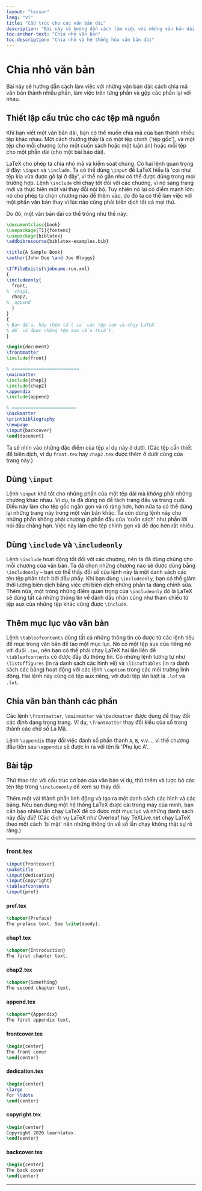 ```yaml
---
layout: "lesson"
lang: "vi"
title: "Cấu trúc cho các văn bản dài"
description: "Bài này sẽ hướng dẫn cách làm việc với những văn bản dài: cách chia mã văn bản thành nhiều phần, làm việc trên từng phần và gộp các phần lại với nhau."
toc-anchor-text: "Chia nhỏ văn bản"
toc-description: "Chia nhỏ và hệ thống hóa văn bản dài"
---
```


# Chia nhỏ văn bản

<span class="summary">Bài này sẽ hướng dẫn cách làm việc với những văn bản dài:
cách chia mã văn bản thành nhiều phần, làm việc trên từng phần và gộp các phần
lại với nhau.</span>

<script>
runlatex.preincludes = {
 "pre0": {
    "pre1": "front.tex",
    "pre2": "pref.tex",
    "pre3": "chap1.tex",
    "pre4": "chap2.tex",
    "pre5": "append.tex",
    "pre6": "frontcover.tex",
    "pre7": "dedication.tex",
    "pre8": "copyright.tex",
    "pre9": "backcover.tex",
   }
}
</script>

## Thiết lập cấu trúc cho các tệp mã nguồn

Khi bạn viết một văn bản dài, bạn có thể muốn chia mã của bạn thành nhiều tệp
khác nhau. Một cách thường thấy là có một tệp chính ('tệp gốc'), và một tệp cho
mỗi chương (cho một cuốn sách hoặc một luận án) hoặc mỗi tệp cho một phần dài
(cho một bài báo dài).

LaTeX cho phép ta chia nhỏ mã và kiểm soát chúng. Có hai lệnh quan trọng ở đây:
`\input` và `\include`. Ta có thể dùng `\input` để LaTeX hiểu là 'coi như tệp
kia vừa được gõ lại ở đây', vì thế nó gần như có thể được dùng trong mọi trường
hợp. Lệnh `\include` chỉ chạy tốt đối với các chương, vì nó sang trang mới và
thực hiện một vài thay đổi nội bộ. Tuy nhiên nó lại có điểm mạnh lớn: nó cho
phép ta chọn chương nào để thêm vào, do đó ta có thể làm việc với một phần văn
bản thay vì lúc nào cũng phải biên dịch tất cả mọi thứ.

Do đó, một văn bản dài có thể trông như thế này:

<!-- pre0 {% raw %} -->
```latex
\documentclass{book}
\usepackage[T1]{fontenc}
\usepackage{biblatex}
\addbibresource{biblatex-examples.bib}

\title{A Sample Book}
\author{John Doe \and Joe Bloggs}

\IfFileExists{\jobname.run.xml}
{
\includeonly{
  front,
%  chap1,
  chap2,
%  append
  }
}
{
% Ban đầu, hãy thêm tất cả các tệp con và chạy LaTeX
% để có được những tệp aux cần thiết.
}

\begin{document}
\frontmatter
\include{front}

% =========================
\mainmatter
\include{chap1}
\include{chap2}
\appendix
\include{append}

% ========================
\backmatter
\printbibliography
\newpage
\input{backcover}
\end{document}
```
<!-- {% endraw %} -->

Ta sẽ nhìn vào những đặc điểm của tệp ví dụ này ở dưới. (Các tệp cần thiết để
biên dịch, ví dụ `front.tex` hay `chap2.tex` được thêm ở dưới cùng của trang
này.)

## Dùng `\input`

Lệnh `\input` khá tốt cho những phần của một tệp dài mà _không_ phải những
chương khác nhau. Ví dụ, ta đã dùng nó để tách trang đầu và trang cuối. Điều này
làm cho tệp gốc ngắn gọn và rõ ràng hơn, hơn nữa ta có thể dùng lại những trang
này trong một văn bản khác. Ta còn dùng lệnh này cho những phần không phải
chương ở phần đầu của 'cuốn sách' như phần lời nói đầu chẳng hạn. Việc này làm
cho tệp chính gọn và dễ đọc hơn rất nhiều.

## Dùng `\include` và `\includeonly`

Lệnh `\include` hoạt động tốt đối với các chương, nên ta đã dùng chúng cho mỗi
chương của văn bản. Ta đã chọn những chương nào sẽ được dùng bằng `\includeonly`
&ndash; bạn có thể thấy đối số của lệnh này là một danh sách các tên tệp phân
tách bởi dấu phẩy. Khi bạn dùng `\includeonly`, bạn có thể giảm thời lượng biên
dịch bằng việc chỉ biên dịch những phần ta đang chỉnh sửa. Thêm nữa, một trong
những điểm quan trọng của `\includeonly` đó là LaTeX sẽ dùng tất cả những thông
tin về đánh dấu nhãn cũng như tham chiếu từ tệp aux của những tệp khác cũng được
`\include`.

## Thêm mục lục vào văn bản

Lệnh `\tableofcontents` dùng tất cả những thông tin có được từ các lệnh tiêu đề
mục trong văn bản để tạo một mục lục. Nó có một tệp aux của riêng nó với đuôi
`.toc`, nên bạn có thể phải chạy LaTeX hai lần liền để `\tableofcontents` có
được đầy đủ thông tin. Có những lệnh tương tự như `\listoffigures` (in ra danh
sách các hình vẽ) và `\listoftables` (in ra danh sách các bảng) hoạt động với
các lệnh `\caption` trong các môi trường linh động. Hai lệnh này cũng có tệp aux
riêng, với đuôi tệp lần lượt là `.lof` và `.lot`.

## Chia văn bản thành các phần

Các lệnh `\frontmatter`, `\mainmatter` và `\backmatter` được dùng để thay đổi
các định dạng trong trang. Ví dụ, `\frontmatter` thay đổi kiểu của số trang
thành các chữ số La Mã.

Lệnh `\appendix` thay đổi việc đánh số phần thành `A`, `B`, v.v..., vì thế
chương đầu tiên sau `\appendix` sẽ được in ra với tên là 'Phụ lục A'.

## Bài tập

Thử thao tác với cấu trúc cơ bản của văn bản ví dụ, thử thêm và lược bỏ các tên
tệp trong `\includeonly` để xem sự thay đổi.

Thêm một vài thành phần linh động và tạo ra một danh sách các hình và các bảng.
Nếu bạn dùng một hệ thống LaTeX được cài trong máy của mình, bạn cần bao nhiêu
lần chạy LaTeX để có được một mục lục và những danh sách này đầy đủ? (Các dịch
vụ LaTeX như Overleaf hay TeXLive.net chạy LaTeX theo một cách 'bí mật' nên
những thông tin về số lần chạy không thật sự rõ ràng.)

----

### front.tex
<!-- pre1 {% raw %} -->
```latex
\input{frontcover}
\maketitle
\input{dedication}
\input{copyright}
\tableofcontents
\input{pref}
```

#### pref.tex
<!-- pre2 {% raw %} -->
```latex
\chapter{Preface}
The preface text. See \cite{doody}.
```
<!-- {% endraw %} -->

#### chap1.tex
<!-- pre3 {% raw %} -->
```latex
\chapter{Introduction}
The first chapter text.
```
<!-- {% endraw %} -->

#### chap2.tex
<!-- pre4 {% raw %} -->
```latex
\chapter{Something}
The second chapter text.
```
<!-- {% endraw %} -->

####  append.tex
<!-- pre5 {% raw %} -->
```latex
\chapter*{Appendix}
The first appendix text.
```
<!-- {% endraw %} -->

#### frontcover.tex
<!-- pre6 {% raw %} -->
```latex
\begin{center}
The front cover
\end{center}
```
<!-- {% endraw %} -->

#### dedication.tex
<!-- pre7 {% raw %} -->
```latex
\begin{center}
\large
For \ldots
\end{center}
```
<!-- {% endraw %} -->

#### copyright.tex
<!-- pre8 {% raw %} -->
```latex
\begin{center}
Copyright 2020 learnlatex.
\end{center}
```
<!-- {% endraw %} -->

#### backcover.tex
<!-- pre9 {% raw %} -->
```latex
\begin{center}
The back cover
\end{center}
```
<!-- {% endraw %} -->

----
